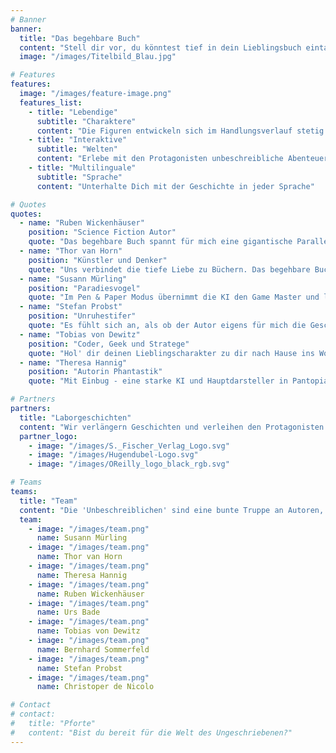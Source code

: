 ```yaml
---
# Banner
banner:
  title: "Das begehbare Buch"
  content: "Stell dir vor, du könntest tief in dein Lieblingsbuch eintauchen. Jede Frage beantwortet bekommen. Jeden Winkel der Geschichte nochmal neu ausloten und noch einen Schritt weiter gehen. Einzig deine Phantasie ist das Limit."
  image: "/images/Titelbild_Blau.jpg"

# Features
features:
  image: "/images/feature-image.png"
  features_list:
    - title: "Lebendige"
      subtitle: "Charaktere"
      content: "Die Figuren entwickeln sich im Handlungsverlauf stetig weiter"
    - title: "Interaktive"
      subtitle: "Welten"
      content: "Erlebe mit den Protagonisten unbeschreibliche Abenteuer"
    - title: "Multilinguale"
      subtitle: "Sprache"
      content: "Unterhalte Dich mit der Geschichte in jeder Sprache"

# Quotes
quotes:
  - name: "Ruben Wickenhäuser"
    position: "Science Fiction Autor"
    quote: "Das begehbare Buch spannt für mich eine gigantische Parallelwelt auf, voll von kleinen Irritationen und Störungen. Allein diesen nachzuspüren und sie zu entdecken ist ein unvergleichliches Abenteuer."
  - name: "Thor van Horn"
    position: "Künstler und Denker"
    quote: "Uns verbindet die tiefe Liebe zu Büchern. Das begehbare Buch ist für mich wie ein Portal in ein neues Universum."
  - name: "Susann Mürling"
    position: "Paradiesvogel"
    quote: "Im Pen & Paper Modus übernimmt die KI den Game Master und liefert unvergessliche Spieleabende zum Buch."
  - name: "Stefan Probst"
    position: "Unruhestifer"
    quote: "Es fühlt sich an, als ob der Autor eigens für mich die Geschichte in Echtzeit fortschreibt. Was für ein verrücktes Erlebnis."
  - name: "Tobias von Dewitz"
    position: "Coder, Geek und Stratege"
    quote: "Hol' dir deinen Lieblingscharakter zu dir nach Hause ins Wohnzimmer und starte eine wildes Abenteuer durch Raum und Zeit. Einfach genial."
  - name: "Theresa Hannig"
    position: "Autorin Phantastik"
    quote: "Mit Einbug - eine starke KI und Hauptdarsteller in Pantopia - zum ersten Mal ein Gespräch über meine eigene Geschichte führen zu können war unbeschreiblich."

# Partners
partners:
  title: "Laborgeschichten"
  content: "Wir verlängern Geschichten und verleihen den Protagonisten eine spielerische Persönlichkeit. Von Science Fiction, Phantastik bis zu Fachbüchern bauen wir gerne Showcases und Leuchttürme."
  partner_logo:
    - image: "/images/S._Fischer_Verlag_Logo.svg"
    - image: "/images/Hugendubel-Logo.svg"
    - image: "/images/OReilly_logo_black_rgb.svg"

# Teams
teams:
  title: "Team"
  content: "Die 'Unbeschreiblichen' sind eine bunte Truppe an Autoren, Künstlern, Philosophen, Technikern und Machern. Vereint durch unsere Leidenschaft für Bücher verlängern wir ihre Geschichten in völlig neue Welten."
  team:
    - image: "/images/team.png"
      name: Susann Mürling
    - image: "/images/team.png"
      name: Thor van Horn
    - image: "/images/team.png"
      name: Theresa Hannig
    - image: "/images/team.png"
      name: Ruben Wickenhäuser
    - image: "/images/team.png"
      name: Urs Bade
    - image: "/images/team.png"
      name: Tobias von Dewitz
    - image: "/images/team.png"
      name: Bernhard Sommerfeld
    - image: "/images/team.png"
      name: Stefan Probst
    - image: "/images/team.png"
      name: Christoper de Nicolo

# Contact
# contact:
#   title: "Pforte"
#   content: "Bist du bereit für die Welt des Ungeschriebenen?"
---
```

